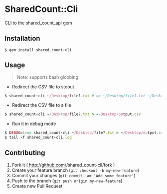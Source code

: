 # SharedCount::Cli

CLI to the shared_count_api gem

## Installation

    $ gem install shared_count-cli

## Usage

> Note: supports bash globbing

* Redirect the CSV file to stdout

```ruby
$ shared_count-cli ~/Desktop/file?.txt # => ~/Desktop/file1.txt ~/Desktop/file2.txt
```

* Redirect the CSV file to a file

```ruby
$ shared_count-cli ~/Desktop/file?.txt > ~/Desktop/output.csv
```

* Run it in debug mode

```ruby
$ DEBUG=true shared_count-cli ~/Desktop/file?.txt > ~/Desktop/output.csv
$ tail -f shared_count-cli.log
```

## Contributing

1. Fork it ( http://github.com/<my-github-username>/shared_count-cli/fork )
2. Create your feature branch (`git checkout -b my-new-feature`)
3. Commit your changes (`git commit -am 'Add some feature'`)
4. Push to the branch (`git push origin my-new-feature`)
5. Create new Pull Request
